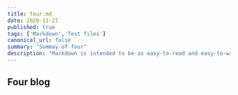 ```yaml
---
title: four.md
date: 2020-11-27
published: true
tags: ['Markdown','Test files']
canonical_url: false
summary: "Summay of four"
description: "Markdown is intended to be as easy-to-read and easy-to-write as is feasible. Readability, however, is emphasized above all else. A Markdown-formatted document should be publishable as-is, as plain text, without looking like it's been marked up with tags or formatting instructions."
---
```


## Four blog